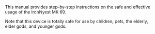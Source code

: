 This manual provides step-by-step instructions on the safe and effective usage of the IronNyest MK 69. 

Note that this device is totally safe for use by children, pets, the elderly, elder gods, and younger gods. 
